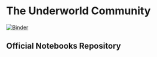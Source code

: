 # The Underworld Community

[![Binder](https://mybinder.org/badge_logo.svg)](https://mybinder.org/v2/gh/underworld-community/official/master)

## Official Notebooks Repository
